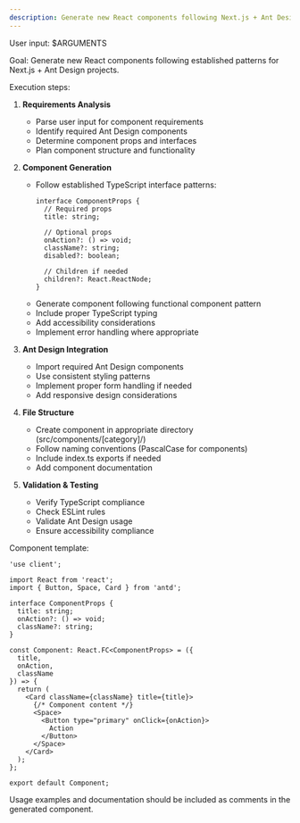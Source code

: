 ```yaml
---
description: Generate new React components following Next.js + Ant Design patterns
---
```


User input: $ARGUMENTS

Goal: Generate new React components following established patterns for Next.js + Ant Design projects.

Execution steps:

1. **Requirements Analysis**
   - Parse user input for component requirements
   - Identify required Ant Design components
   - Determine component props and interfaces
   - Plan component structure and functionality

2. **Component Generation**
   - Follow established TypeScript interface patterns:
     ```tsx
     interface ComponentProps {
       // Required props
       title: string;
       
       // Optional props
       onAction?: () => void;
       className?: string;
       disabled?: boolean;
       
       // Children if needed
       children?: React.ReactNode;
     }
     ```
   - Generate component following functional component pattern
   - Include proper TypeScript typing
   - Add accessibility considerations
   - Implement error handling where appropriate

3. **Ant Design Integration**
   - Import required Ant Design components
   - Use consistent styling patterns
   - Implement proper form handling if needed
   - Add responsive design considerations

4. **File Structure**
   - Create component in appropriate directory (src/components/[category]/)
   - Follow naming conventions (PascalCase for components)
   - Include index.ts exports if needed
   - Add component documentation

5. **Validation & Testing**
   - Verify TypeScript compliance
   - Check ESLint rules
   - Validate Ant Design usage
   - Ensure accessibility compliance

Component template:
```tsx
'use client';

import React from 'react';
import { Button, Space, Card } from 'antd';

interface ComponentProps {
  title: string;
  onAction?: () => void;
  className?: string;
}

const Component: React.FC<ComponentProps> = ({ 
  title, 
  onAction, 
  className 
}) => {
  return (
    <Card className={className} title={title}>
      {/* Component content */}
      <Space>
        <Button type="primary" onClick={onAction}>
          Action
        </Button>
      </Space>
    </Card>
  );
};

export default Component;
```

Usage examples and documentation should be included as comments in the generated component.